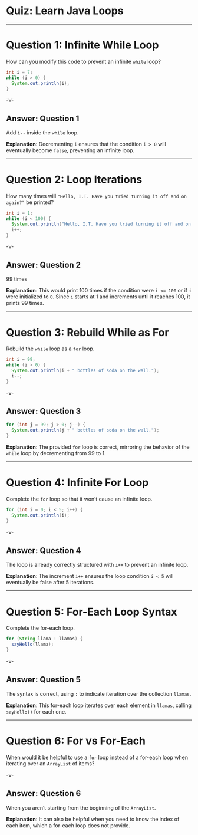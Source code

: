 # Quiz: Learn Java Loops

---

# Question 1: Infinite While Loop

How can you modify this code to prevent an infinite `while` loop?

```java
int i = 7;
while (i > 0) {
  System.out.println(i);
}
```

-v-

## Answer: Question 1

Add `i--` inside the `while` loop.

**Explanation**: Decrementing `i` ensures that the condition `i > 0` will eventually become `false`, preventing an infinite loop.

---

# Question 2: Loop Iterations

How many times will `"Hello, I.T. Have you tried turning it off and on again?"` be printed?

```java
int i = 1;
while (i < 100) {
  System.out.println("Hello, I.T. Have you tried turning it off and on again?");
  i++;
}
```

-v-

## Answer: Question 2

99 times

**Explanation**: This would print 100 times if the condition were `i <= 100` or if `i` were initialized to `0`. Since `i` starts at 1 and increments until it reaches 100, it prints 99 times.

---

# Question 3: Rebuild While as For

Rebuild the `while` loop as a `for` loop.

```java
int i = 99;
while (i > 0) {
  System.out.println(i + " bottles of soda on the wall.");
  i--;
}
```

-v-

## Answer: Question 3

```java
for (int j = 99; j > 0; j--) {
  System.out.println(j + " bottles of soda on the wall.");
}
```

**Explanation**: The provided `for` loop is correct, mirroring the behavior of the `while` loop by decrementing from 99 to 1.

---

# Question 4: Infinite For Loop

Complete the `for` loop so that it won’t cause an infinite loop.

```java
for (int i = 0; i < 5; i++) {
  System.out.println(i);
}
```

-v-

## Answer: Question 4

The loop is already correctly structured with `i++` to prevent an infinite loop.

**Explanation**: The increment `i++` ensures the loop condition `i < 5` will eventually be false after 5 iterations.

---

# Question 5: For-Each Loop Syntax

Complete the for-each loop.

```java
for (String llama : llamas) {
  sayHello(llama);
}
```

-v-

## Answer: Question 5

The syntax is correct, using `:` to indicate iteration over the collection `llamas`.

**Explanation**: This for-each loop iterates over each element in `llamas`, calling `sayHello()` for each one.

---

# Question 6: For vs For-Each

When would it be helpful to use a `for` loop instead of a for-each loop when iterating over an `ArrayList` of items?

-v-

## Answer: Question 6

When you aren’t starting from the beginning of the `ArrayList`.

**Explanation**: It can also be helpful when you need to know the index of each item, which a for-each loop does not provide.
